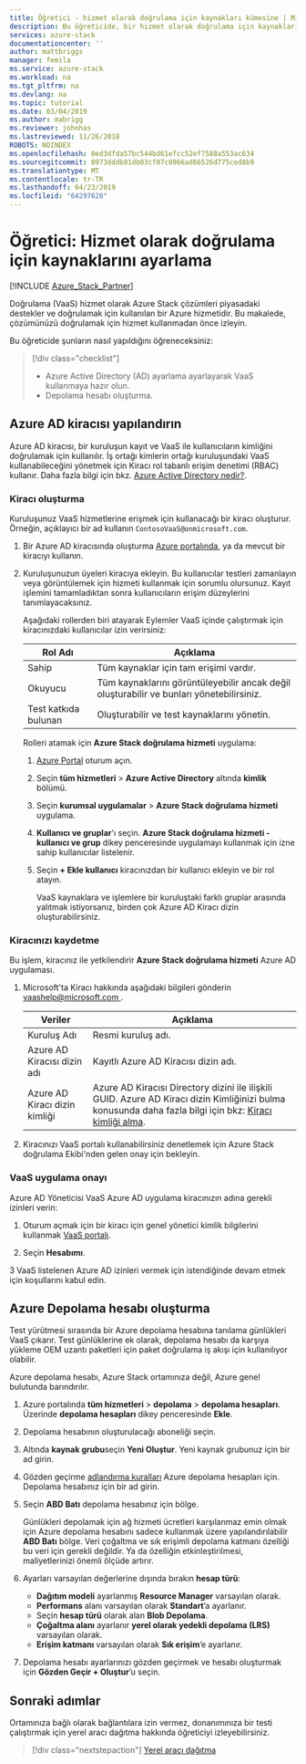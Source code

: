 ```yaml
---
title: Öğretici - hizmet olarak doğrulama için kaynakları kümesine | Microsoft Docs
description: Bu öğreticide, bir hizmet olarak doğrulama için kaynaklarını ayarlama konusunda bilgi edinin.
services: azure-stack
documentationcenter: ''
author: mattbriggs
manager: femila
ms.service: azure-stack
ms.workload: na
ms.tgt_pltfrm: na
ms.devlang: na
ms.topic: tutorial
ms.date: 03/04/2019
ms.author: mabrigg
ms.reviewer: johnhas
ms.lastreviewed: 11/26/2018
ROBOTS: NOINDEX
ms.openlocfilehash: 0ed3dfda57bc544bd61efcc52ef7588a553ac634
ms.sourcegitcommit: 0973dddb81db03cf07c8966ad66526d775ced8b9
ms.translationtype: MT
ms.contentlocale: tr-TR
ms.lasthandoff: 04/23/2019
ms.locfileid: "64297628"
---
```

# <a name="tutorial-set-up-resources-for-validation-as-a-service"></a>Öğretici: Hizmet olarak doğrulama için kaynaklarını ayarlama

[!INCLUDE [Azure_Stack_Partner](./includes/azure-stack-partner-appliesto.md)]

Doğrulama (VaaS) hizmet olarak Azure Stack çözümleri piyasadaki destekler ve doğrulamak için kullanılan bir Azure hizmetidir. Bu makalede, çözümünüzü doğrulamak için hizmet kullanmadan önce izleyin.

Bu öğreticide şunların nasıl yapıldığını öğreneceksiniz:

> [!div class="checklist"]
> * Azure Active Directory (AD) ayarlama ayarlayarak VaaS kullanmaya hazır olun.
> * Depolama hesabı oluşturma.

## <a name="configure-an-azure-ad-tenant"></a>Azure AD kiracısı yapılandırın

Azure AD kiracısı, bir kuruluşun kayıt ve VaaS ile kullanıcıların kimliğini doğrulamak için kullanılır. İş ortağı kimlerin ortağı kuruluşundaki VaaS kullanabileceğini yönetmek için Kiracı rol tabanlı erişim denetimi (RBAC) kullanır. Daha fazla bilgi için bkz. [Azure Active Directory nedir?](https://docs.microsoft.com/azure/active-directory/fundamentals/active-directory-whatis).

### <a name="create-a-tenant"></a>Kiracı oluşturma

Kuruluşunuz VaaS hizmetlerine erişmek için kullanacağı bir kiracı oluşturur. Örneğin, açıklayıcı bir ad kullanın `ContosoVaaS@onmicrosoft.com`.

1. Bir Azure AD kiracısında oluşturma [Azure portalında](https://portal.azure.com), ya da mevcut bir kiracıyı kullanın. <!-- For instructions on creating new Azure AD tenants, see [Get started with Azure AD](https://docs.microsoft.com/azure/active-directory/get-started-azure-ad). -->

2. Kuruluşunuzun üyeleri kiracıya ekleyin. Bu kullanıcılar testleri zamanlayın veya görüntülemek için hizmeti kullanmak için sorumlu olursunuz. Kayıt işlemini tamamladıktan sonra kullanıcıların erişim düzeylerini tanımlayacaksınız.

    Aşağıdaki rollerden biri atayarak Eylemler VaaS içinde çalıştırmak için kiracınızdaki kullanıcılar izin verirsiniz:

    | Rol Adı | Açıklama |
    |---------------------|------------------------------------------|
    | Sahip | Tüm kaynaklar için tam erişimi vardır. |
    | Okuyucu | Tüm kaynaklarını görüntüleyebilir ancak değil oluşturabilir ve bunları yönetebilirsiniz. |
    | Test katkıda bulunan | Oluşturabilir ve test kaynaklarını yönetin. |

    Rolleri atamak için **Azure Stack doğrulama hizmeti** uygulama:

   1. [Azure Portal](https://portal.azure.com) oturum açın.
   2. Seçin **tüm hizmetleri** > **Azure Active Directory** altında **kimlik** bölümü.
   3. Seçin **kurumsal uygulamalar** > **Azure Stack doğrulama hizmeti** uygulama.
   4. **Kullanıcı ve gruplar**'ı seçin. **Azure Stack doğrulama hizmeti - kullanıcı ve grup** dikey penceresinde uygulamayı kullanmak için izne sahip kullanıcılar listelenir.
   5. Seçin **+ Ekle kullanıcı** kiracınızdan bir kullanıcı ekleyin ve bir rol atayın.

      VaaS kaynaklara ve işlemlere bir kuruluştaki farklı gruplar arasında yalıtmak istiyorsanız, birden çok Azure AD Kiracı dizin oluşturabilirsiniz.

### <a name="register-your-tenant"></a>Kiracınızı kaydetme

Bu işlem, kiracınız ile yetkilendirir **Azure Stack doğrulama hizmeti** Azure AD uygulaması.

1. Microsoft'ta Kiracı hakkında aşağıdaki bilgileri gönderin [ vaashelp@microsoft.com ](mailto:vaashelp@microsoft.com).

    | Veriler | Açıklama |
    |--------------------------------|---------------------------------------------------------------------------------------------|
    | Kuruluş Adı | Resmi kuruluş adı. |
    | Azure AD Kiracısı dizin adı | Kayıtlı Azure AD Kiracısı dizin adı. |
    | Azure AD Kiracı dizin kimliği | Azure AD Kiracısı Directory dizini ile ilişkili GUID. Azure AD Kiracı dizin Kimliğinizi bulma konusunda daha fazla bilgi için bkz: [Kiracı kimliği alma](https://docs.microsoft.com/azure/azure-resource-manager/resource-group-create-service-principal-portal#get-tenant-id). |

2. Kiracınızı VaaS portalı kullanabilirsiniz denetlemek için Azure Stack doğrulama Ekibi'nden gelen onay için bekleyin.

### <a name="consent-to-the-vaas-application"></a>VaaS uygulama onayı

Azure AD Yöneticisi VaaS Azure AD uygulama kiracınızın adına gerekli izinleri verin:

1. Oturum açmak için bir kiracı için genel yönetici kimlik bilgilerini kullanmak [VaaS portalı](https://azurestackvalidation.com/). 

2. Seçin **Hesabımı**.

3 VaaS listelenen Azure AD izinleri vermek için istendiğinde devam etmek için koşullarını kabul edin.

## <a name="create-an-azure-storage-account"></a>Azure Depolama hesabı oluşturma

Test yürütmesi sırasında bir Azure depolama hesabına tanılama günlükleri VaaS çıkarır. Test günlüklerine ek olarak, depolama hesabı da karşıya yükleme OEM uzantı paketleri için paket doğrulama iş akışı için kullanılıyor olabilir.

Azure depolama hesabı, Azure Stack ortamınıza değil, Azure genel bulutunda barındırılır.

1. Azure portalında **tüm hizmetleri** > **depolama** > **depolama hesapları**. Üzerinde **depolama hesapları** dikey penceresinde **Ekle**.

2. Depolama hesabının oluşturulacağı aboneliği seçin.

3. Altında **kaynak grubu**seçin **Yeni Oluştur**. Yeni kaynak grubunuz için bir ad girin.

4. Gözden geçirme [adlandırma kuralları](https://docs.microsoft.com/azure/architecture/best-practices/naming-conventions#storage) Azure depolama hesapları için. Depolama hesabınız için bir ad girin.

5. Seçin **ABD Batı** depolama hesabınız için bölge.

    Günlükleri depolamak için ağ hizmeti ücretleri karşılanmaz emin olmak için Azure depolama hesabını sadece kullanmak üzere yapılandırılabilir **ABD Batı** bölge. Veri çoğaltma ve sık erişimli depolama katmanı özelliği bu veri için gerekli değildir. Ya da özelliğin etkinleştirilmesi, maliyetlerinizi önemli ölçüde artırır.

6. Ayarları varsayılan değerlerine dışında bırakın **hesap türü**:

    - **Dağıtım modeli** ayarlanmış **Resource Manager** varsayılan olarak.
    - **Performans** alanı varsayılan olarak **Standart**’a ayarlanır.
    - Seçin **hesap türü** olarak alan **Blob Depolama**.
    - **Çoğaltma alanı** ayarlanır **yerel olarak yedekli depolama (LRS)** varsayılan olarak.
    - **Erişim katmanı** varsayılan olarak **Sık erişim**’e ayarlanır.

7. Depolama hesabı ayarlarınızı gözden geçirmek ve hesabı oluşturmak için **Gözden Geçir + Oluştur**’u seçin.

## <a name="next-steps"></a>Sonraki adımlar

Ortamınıza bağlı olarak bağlantılara izin vermez, donanımınıza bir testi çalıştırmak için yerel aracı dağıtma hakkında öğreticiyi izleyebilirsiniz.

> [!div class="nextstepaction"]
> [Yerel aracı dağıtma](azure-stack-vaas-local-agent.md)
